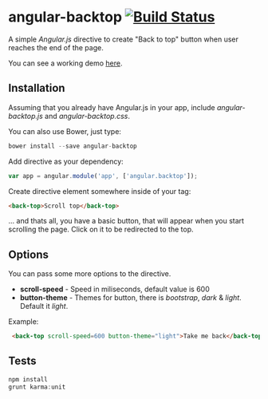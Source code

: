 # angular-backtop [![Build Status](https://travis-ci.org/padsbanger/angular-backtop.svg)](https://travis-ci.org/padsbanger/angular-backtop)

A simple *Angular.js* directive to create "Back to top" button when user reaches the end of the page.

You can see a working demo [here](http://padsbanger.github.io/angular-backtop/demo/).

## Installation

Assuming that you already have Angular.js in your app, include *angular-backtop.js* and *angular-backtop.css*.

You can also use Bower, just type:

```js
bower install --save angular-backtop
```

Add directive as your dependency:

```js
var app = angular.module('app', ['angular.backtop']);
```

Create directive element somewhere inside of your *<body>* tag:

```html
<back-top>Scroll top</back-top>
```

... and thats all, you have a basic button, that will appear when you start scrolling the page. Click on it to be redirected to the top.

## Options

You can pass some more options to the directive.

  - **scroll-speed** - Speed in miliseconds, default value is 600
  - **button-theme** - Themes for button, there is *bootstrap*, *dark* & *light*. Default it *light*.


Example:

```html
 <back-top scroll-speed=600 button-theme="light">Take me back</back-top>
```

## Tests

```js
npm install
grunt karma:unit
```
